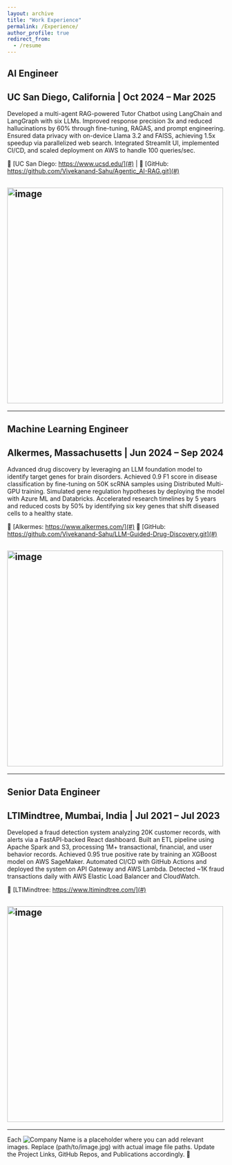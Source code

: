 ```yaml
---
layout: archive
title: "Work Experience"
permalink: /Experience/
author_profile: true
redirect_from:
  - /resume
---
```


## AI Engineer 
## UC San Diego, California  |  Oct 2024 – Mar 2025  

Developed a multi-agent RAG-powered Tutor Chatbot using LangChain and LangGraph with six LLMs. Improved response precision 3x and reduced hallucinations by 60% through fine-tuning, RAGAS, and prompt engineering. Ensured data privacy with on-device Llama 3.2 and FAISS, achieving 1.5x speedup via parallelized web search. Integrated Streamlit UI, implemented CI/CD, and scaled deployment on AWS to handle 100 queries/sec.  

🔗 [UC San Diego: https://www.ucsd.edu/](#) | 
🔗 [GitHub: https://github.com/Vivekanand-Sahu/Agentic_AI-RAG.git](#)

## <img width="500" alt="image" src="https://github.com/user-attachments/assets/ef86ca11-a457-4de2-8fa0-c6558e99a0df" />

---



## Machine Learning Engineer
## Alkermes, Massachusetts  |  Jun 2024 – Sep 2024  

Advanced drug discovery by leveraging an LLM foundation model to identify target genes for brain disorders. Achieved 0.9 F1 score in disease classification by fine-tuning on 50K scRNA samples using Distributed Multi-GPU training. Simulated gene regulation hypotheses by deploying the model with Azure ML and Databricks. Accelerated research timelines by 5 years and reduced costs by 50% by identifying six key genes that shift diseased cells to a healthy state.  

🔗 [Alkermes: https://www.alkermes.com/](#)
🔗 [GitHub: https://github.com/Vivekanand-Sahu/LLM-Guided-Drug-Discovery.git](#)

## <img width="500" alt="image" src="https://github.com/user-attachments/assets/025d1f83-f0a7-4499-abd2-f5fb9aecf2da" />

---



## Senior Data Engineer  
## LTIMindtree, Mumbai, India  |  Jul 2021 – Jul 2023  

Developed a fraud detection system analyzing 20K customer records, with alerts via a FastAPI-backed React dashboard. Built an ETL pipeline using Apache Spark and S3, processing 1M+ transactional, financial, and user behavior records. Achieved 0.95 true positive rate by training an XGBoost model on AWS SageMaker. Automated CI/CD with GitHub Actions and deployed the system on API Gateway and AWS Lambda. Detected ~1K fraud transactions daily with AWS Elastic Load Balancer and CloudWatch.  

🔗 [LTIMindtree: https://www.ltimindtree.com/](#) 

## <img width="500" alt="image" src="https://github.com/user-attachments/assets/f654b4ab-fff9-4ba3-afa1-bf78f0cfc71f" />

---

Each ![Company Name](path/to/image.jpg) is a placeholder where you can add relevant images. Replace (path/to/image.jpg) with actual image file paths. Update the Project Links, GitHub Repos, and Publications accordingly. 🚀  







